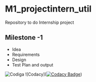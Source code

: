# M1_projectintern_util
Repository to do Internship project 
## Milestone -1
* Idea
* Requirements
* Design
* Test Plan and output

![Codiga](https://api.codiga.io/project/31089/score/svg)
![Codacy]([![Codacy Badge](https://app.codacy.com/project/badge/Grade/6cf2ad37fffc462b8c0a4b49814c23cd)](https://www.codacy.com/gh/NEMALIMAHESH/M1_projectgoal_ATM/dashboard?utm_source=github.com&amp;utm_medium=referral&amp;utm_content=NEMALIMAHESH/M1_projectgoal_ATM&amp;utm_campaign=Badge_Grade))
